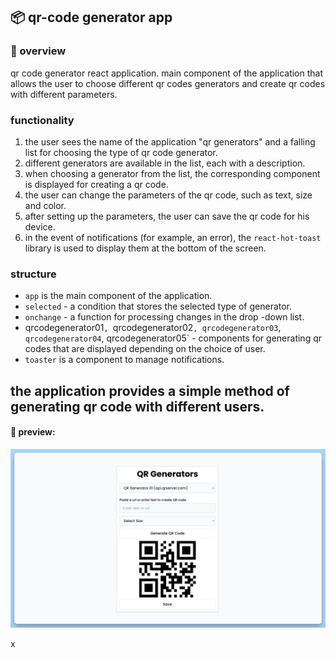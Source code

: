 ## 📦 qr-code generator app

### 🚀 overview
qr code generator react application. main component of the application that allows the user to choose different qr codes generators and create qr codes with different parameters.

### functionality

1. the user sees the name of the application "qr generators" and a falling list for choosing the type of qr code generator.
2. different generators are available in the list, each with a description.
3. when choosing a generator from the list, the corresponding component is displayed for creating a qr code.
4. the user can change the parameters of the qr code, such as text, size and color.
5. after setting up the parameters, the user can save the qr code for his device.
6. in the event of notifications (for example, an error), the `react-hot-toast` library is used to display them at the bottom of the screen.

### structure

- `app` is the main component of the application.
- `selected` - a condition that stores the selected type of generator.
- `onchange` - a function for processing changes in the drop -down list.
- qrcodegenerator01`, `qrcodegenerator02`, qrcodegenerator03`,` qrcodegenerator04`, qrcodegenerator05` - components for generating qr codes that are displayed depending on the choice of user.
- `toaster` is a component to manage notifications.

the application provides a simple method of generating qr code with different users.
---
#### 🌄 preview:
![preview](public/images/preview.jpg)

x